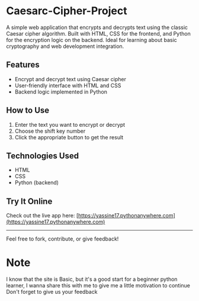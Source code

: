 # Caesarc-Cipher-Project
A simple web application that encrypts and decrypts text using the classic Caesar cipher algorithm. Built with HTML, CSS for the frontend, and Python for the encryption logic on the backend. Ideal for learning about basic cryptography and web development integration. 

## Features

- Encrypt and decrypt text using Caesar cipher  
- User-friendly interface with HTML and CSS  
- Backend logic implemented in Python  

## How to Use

1. Enter the text you want to encrypt or decrypt  
2. Choose the shift key number  
3. Click the appropriate button to get the result  

## Technologies Used

- HTML  
- CSS  
- Python (backend)  

## Try It Online

Check out the live app here: [https://yassine17.pythonanywhere.com](https://yassine17.pythonanywhere.com)

---

Feel free to fork, contribute, or give feedback!
# Note
I know that the site is Basic, but it's a good start for a beginner python learner, I wanna share this with me to give me a little motivation to continue
Don't forget to give us your feedback

